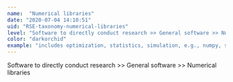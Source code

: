 ```yaml
---
name:  "Numerical libraries"
date: "2020-07-04 14:10:51"
uid: "RSE-taxonomy-numerical-libraries"
level: "Software to directly conduct research >> General software >> Numerical libraries"
color: "darkorchid"
example: "includes optimization, statistics, simulation, e.g., numpy, scikit-learn" 
---
```


Software to directly conduct research >> General software >> Numerical libraries